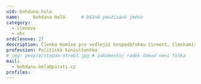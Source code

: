```yaml
---
uid: bohdana.hola
name:     Bohdana Holá  	# běžně používáné jméno
category:
  - clenove
  - vhc
ordclenove: 27
description: Členka Komise pro vedlejší hospodářskou činnost, členkamístního sdružení
profession: Politická konzultantka
# img: people/stepan-strebl.jpg # zakomentuj radek dokud není fotka
mail:
  - bohdana.hola@pirati.cz
profiles:
---
```

